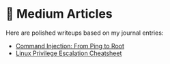 # 📖 Medium Articles

Here are polished writeups based on my journal entries:

- [Command Injection: From Ping to Root](https://medium.com/@yourusername/slug)
- [Linux Privilege Escalation Cheatsheet](https://medium.com/@yourusername/slug)
